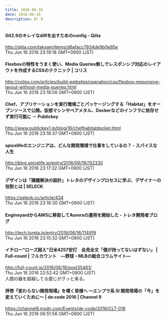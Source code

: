 ```yaml
---
title: 2016-06-16
date: 2016-06-16
description: B! 8
---
```


#### Git2.9のキレイなdiffを出すためのconfig - Qiita
http://qiita.com/takyam/items/d6afacc7934de9b0e85e<br>
Thu Jun 16 2016 23:19:18 GMT+0900 (JST)<br>


####   Flexboxの特性をうまく使い、Media Queries無しでレスポンシブ対応のレイアウトを作成するCSSのテクニック | コリス
http://coliss.com/articles/build-websites/operation/css/flexbox-responsive-layout-without-media-queries.html<br>
Thu Jun 16 2016 23:18:56 GMT+0900 (JST)<br>


#### Chef、アプリケーションを実行環境ごとパッケージングする「Habitat」をオープンソースで公開。仮想マシンやベアメタル、Dockerなどのインフラに依存せず実行可能に － Publickey
http://www.publickey1.jp/blog/16/chefhabitatdocker.html<br>
Thu Jun 16 2016 23:18:37 GMT+0900 (JST)<br>


#### spicelifeのエンジニアは、どんな開発環境で仕事をしているの？ - スパイスな人生
http://blog.spicelife.jp/entry/2016/06/16/152330<br>
Thu Jun 16 2016 23:17:32 GMT+0900 (JST)<br>


#### デザインは「課題解決の設計」トレタのデザインプロセスに学ぶ、デザイナーの役割とは | SELECK
https://seleck.cc/article/434<br>
Thu Jun 16 2016 23:16:30 GMT+0900 (JST)<br>


#### EngineyardからAWSに移設してAuroraの運用を開始した - トレタ開発者ブログ
http://tech.toreta.in/entry/2016/06/16/114919<br>
Thu Jun 16 2016 23:15:32 GMT+0900 (JST)<br>


#### イチロー"ローズ超え"日米4257安打　会見全文「僕が持ってないはずない」 | Full-count  | フルカウント　―野球・MLBの総合コラムサイト―
http://full-count.jp/2016/06/16/post35461/<br>
Thu Jun 16 2016 22:52:42 GMT+0900 (JST)<br>
人間の器を超越してる感じがグッと来る。


#### 拝啓『変わらない開発現場』を嘆く皆様へ ～エンプラ系 SI 開発現場の「今」を変えていくために～ | de:code 2016 | Channel 9
https://channel9.msdn.com/Events/de-code/2016/CLT-016<br>
Thu Jun 16 2016 06:51:56 GMT+0900 (JST)<br>


